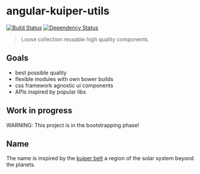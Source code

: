 # angular-kuiper-utils

[![Build Status](https://img.shields.io/travis/tilmanpotthof/angular-kuiper-utils.svg)](https://travis-ci.org/tilmanpotthof/angular-kuiper-utils)
[![Dependency Status](https://img.shields.io/gemnasium/tilmanpotthof/angular-kuiper-utils.svg)](https://gemnasium.com/tilmanpotthof/angular-kuiper-utils)

> Loose collection reusable high quality components.

## Goals

* best possible quality
* flexible modules with own bower builds
* css framework agnostic ui components
* APIs inspired by popular libs

## Work in progress

WARNING: This project is in the bootstrapping phase!

## Name

The name is inspired by the [kuiper belt](http://en.wikipedia.org/wiki/Kuiper_belt) a region of the solar system
beyond the planets.
